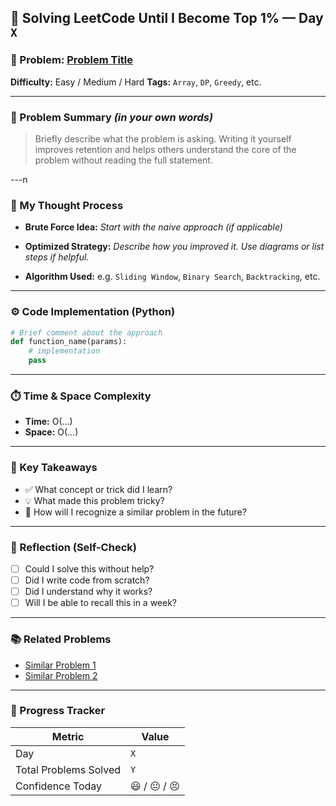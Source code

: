 
## 🧠 Solving LeetCode Until I Become Top 1% — Day `X`

### 🔹 Problem: [Problem Title](https://leetcode.com/problems/problem-slug/)

**Difficulty:** Easy / Medium / Hard
**Tags:** `Array`, `DP`, `Greedy`, etc.

---

### 📝 Problem Summary _(in your own words)_

> Briefly describe what the problem is asking. Writing it yourself improves retention and helps others understand the core of the problem without reading the full statement.

---n

### 🧠 My Thought Process

- **Brute Force Idea:**
  _Start with the naive approach (if applicable)_

- **Optimized Strategy:**
  _Describe how you improved it. Use diagrams or list steps if helpful._

- **Algorithm Used:**
  e.g. `Sliding Window`, `Binary Search`, `Backtracking`, etc.

---

### ⚙️ Code Implementation (Python)

```python
# Brief comment about the approach
def function_name(params):
    # implementation
    pass
```

---

### ⏱️ Time & Space Complexity

- **Time:** O(...)
- **Space:** O(...)

---

### 🧩 Key Takeaways

- ✅ What concept or trick did I learn?
- 💡 What made this problem tricky?
- 💭 How will I recognize a similar problem in the future?

---

### 🔁 Reflection (Self-Check)

- [ ] Could I solve this without help?
- [ ] Did I write code from scratch?
- [ ] Did I understand why it works?
- [ ] Will I be able to recall this in a week?

---

### 📚 Related Problems

- [Similar Problem 1](#)
- [Similar Problem 2](#)

---

### 🚀 Progress Tracker

| Metric                | Value        |
| --------------------- | ------------ |
| Day                   | `X`          |
| Total Problems Solved | `Y`          |
| Confidence Today      | 😃 / 😐 / 😣 |
